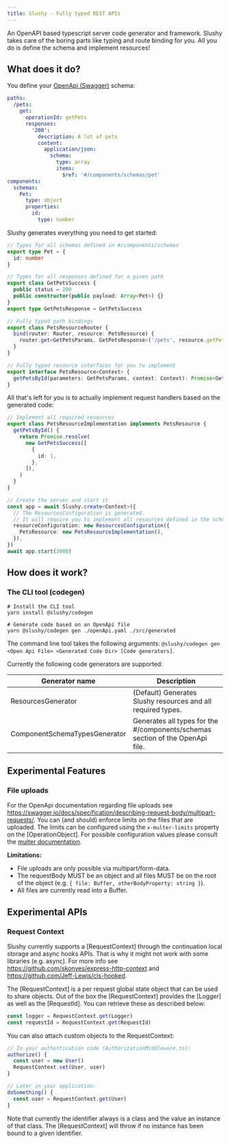 ```yaml
---
title: Slushy - Fully typed REST APIs
---
```


An OpenAPI based typescript server code generator and framework. Slushy takes care of the boring parts like typing and route binding for you. All you do is define the schema and implement resources!

## What does it do?

You define your [OpenApi (Swagger)](https://swagger.io/specification/) schema:

```yaml
paths:
  /pets:
    get:
      operationId: getPets
      responses:
        '200':
          description: A lot of pets
          content:
            application/json:
              schema:
                type: array
                items:
                  $ref: '#/components/schemas/pet'
components:
  schemas:
    Pet:
      type: object
      properties:
        id:
          type: number
```

Slushy generates everything you need to get started:

```ts
// Types for all schemas defined in #/components/schemas
export type Pet = {
  id: number
}

// Types for all responses defined for a given path
export class GetPetsSuccess {
  public status = 200
  public constructor(public payload: Array<Pet>) {}
}
export type GetPetsResponse = GetPetsSuccess

// Fully typed path bindings
export class PetsResourceRouter {
  bind(router: Router, resource: PetsResource) {
    router.get<GetPetsParams, GetPetsResponse>('/pets', resource.getPetsById.bind(resource))
  }
}

// Fully typed resource interfaces for you to implement
export interface PetsResource<Context> {
  getPetsById(parameters: GetPetsParams, context: Context): Promise<GetPetsResponse>
}
```

All that's left for you is to actually implement request handlers based on the generated code:

```ts
// Implement all required resources
export class PetsResourceImplementation implements PetsResource {
  getPetsById() {
    return Promise.resolve(
      new GetPetsSuccess([
        {
          id: 1,
        },
      ]),
    )
  }
}

// Create the server and start it
const app = await Slushy.create<Context>({
  // The ResourcesConfiguration is generated.
  // It will require you to implement all resources defined in the schema.
  resourceConfiguration: new ResourcesConfiguration({
    PetsResource: new PetsResourceImplementation(),
  }),
})
await app.start(3000)
```

## How does it work?

### The CLI tool (codegen)

```
# Install the CLI tool
yarn install @slushy/codegen

# Generate code based on an OpenApi file
yarn @slushy/codegen gen ./openApi.yaml ./src/generated
```

The command line tool takes the following arguments: `@slushy/codegen gen <Open Api File> <Generated Code Dir> [Code generators]`.

Currently the following code generators are supported:

| Generator name                | Description                                                                   |
| ----------------------------- | ----------------------------------------------------------------------------- |
| ResourcesGenerator            | (Default) Generates Slushy resources and all required types.                  |
| ComponentSchemaTypesGenerator | Generates all types for the #/components/schemas section of the OpenApi file. |

## Experimental Features

### File uploads

For the OpenApi documentation regarding file uploads see https://swagger.io/docs/specification/describing-request-body/multipart-requests/.
You can (and should) enforce limits on the files that are uploaded. The limits can be configured using the `x-multer-limits` property on the [OperationObject]. For possible configuration values please consult the [multer documentation](https://github.com/expressjs/multer#limits).

**Limitations:**

- File uploads are only possible via multipart/form-data.
- The requestBody MUST be an object and all files MUST be on the root of the object (e.g. `{ file: Buffer, otherBodyProperty: string }`).
- All files are currently read into a Buffer.

## Experimental APIs

### Request Context

Slushy currently supports a [RequestContext] through the continuation local storage and async hooks APIs. That is why it might not work with some libraries (e.g. async).
For more info see https://github.com/skonves/express-http-context and https://github.com/Jeff-Lewis/cls-hooked.

The [RequestContext] is a per request global state object that can be used to share objects. Out of the box the [RequestContext] provides the [Logger] as well as the [RequestId]. You can retrieve these as described below:

```ts
const logger = RequestContext.get(Logger)
const requestId = RequestContext.get(RequestId)
```

You can also attach custom objects to the RequestContext:

```ts
// In your authentication code (AuthorizationMiddleware.ts):
authorize() {
  const user = new User()
  RequestContext.set(User, user)
}

// Later in your application:
doSomething() {
  const user = RequestContext.get(User)
}
```

Note that currently the identifier always is a class and the value an instance of that class. The [RequestContext] will throw if no instance has been bound to a given identifier.
